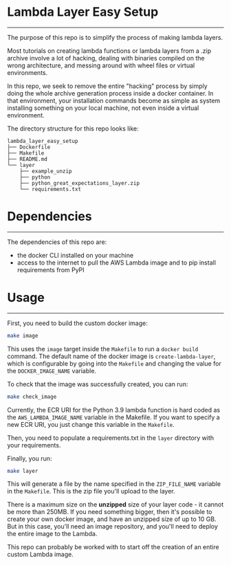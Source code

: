 # Lambda Layer Easy Setup
***
The purpose of this repo is to simplify the process of making lambda layers.

Most tutorials on creating lambda functions or lambda layers from a .zip archive involve a lot of hacking, dealing with binaries compiled on the wrong architecture, 
and messing around with wheel files or virtual environments. 

In this repo, we seek to remove the entire "hacking" process by simply doing the whole archive generation process inside a docker container. 
In that environment, your installation commands become as simple as system installing something on your local machine, not even inside a virtual environment.

The directory structure for this repo looks like:
```
lambda_layer_easy_setup
├── Dockerfile
├── Makefile
├── README.md
└── layer
    ├── example_unzip
    ├── python
    ├── python_great_expectations_layer.zip
    └── requirements.txt
```
# Dependencies
***
The dependencies of this repo are:
* the docker CLI installed on your machine
* access to the internet to pull the AWS Lambda image and to pip install requirements from PyPI
# Usage
***
First, you need to build the custom docker image:
```bash
make image
```

This uses the `image` target inside the `Makefile` to run a `docker build` command. 
The default name of the docker image is `create-lambda-layer`, which is configurable by going into the `Makefile` and changing the value for the
`DOCKER_IMAGE_NAME` variable.

To check that the image was successfully created, you can run:
```bash
make check_image
```

Currently, the ECR URI for the Python 3.9 lambda function is hard coded as the `AWS_LAMBDA_IMAGE_NAME` variable in the Makefile.
If you want to specify a new ECR URI, you just change this variable in the `Makefile`.

Then, you need to populate a requirements.txt in the `layer` directory with your requirements. 


Finally, you run:
```bash
make layer
```

This will generate a file by the name specified in the `ZIP_FILE_NAME` variable in the `Makefile`.
This is the zip file you'll upload to the layer. 

There is a maximum size on the **unzipped** size of your layer code - it cannot be more than 250MB.
If you need something bigger, then it's possible to create your own docker image, and have an unzipped size of up to 10 GB.
But in this case, you'll need an image repository, and you'll need to deploy the entire image to the Lambda. 

This repo can probably be worked with to start off the creation of an entire custom Lambda image. 

